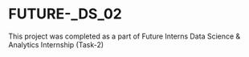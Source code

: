 # FUTURE-_DS_02
This project was completed as a part of Future Interns Data Science &amp; Analytics Internship (Task-2)
